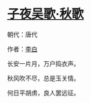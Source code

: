 # [子夜吴歌·秋歌](http://so.gushiwen.org/view_7826.aspx)

朝代：唐代

作者：[李白](http://so.gushiwen.org/author_247.aspx)

长安一片月，万户捣衣声。

秋风吹不尽，总是玉关情。

何日平胡虏，良人罢远征。

